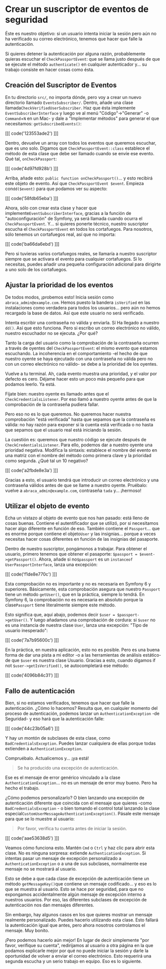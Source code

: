 # Crear un suscriptor de eventos de seguridad

Éste es nuestro objetivo: si un usuario intenta iniciar la sesión pero aún no ha verificado su correo electrónico, tenemos que hacer que falle la autenticación.

Si quieres detener la autenticación por alguna razón, probablemente quieras escuchar el `CheckPassportEvent`: que se llama justo después de que se ejecute el método `authenticate()` en cualquier autenticador y... su trabajo consiste en hacer cosas como ésta.

## Creación del Suscriptor de Eventos

En tu directorio `src/`, no importa dónde, pero voy a crear un nuevo directorio llamado `EventsSubscriber/`. Dentro, añade una clase llamada`CheckVerifiedUserSubscriber`. Haz que ésta implemente `EventSubscriberInterface` y luego ve al menú "Código"->"Generar" -o `Command`+`N` en un Mac- y dale a "Implementar métodos" para generar el que necesitamos: `getSubscribedEvents()`:

[[[ code('123553ade2') ]]]

Dentro, devuelve un array con todos los eventos que queremos escuchar, que es uno solo. Digamos que `CheckPassportEvent::class` establece el método de esta clase que debe ser llamado cuando se envíe ese evento. Qué tal, `onCheckPassport`:

[[[ code('4d97fd928b') ]]]

Arriba, añade esto: `public function onCheckPassport()`... y esto recibirá este objeto de evento. Así que `CheckPassportEvent $event`. Empieza con`dd($event)` para que podamos ver su aspecto:

[[[ code('58fdb65eba') ]]]

Ahora, sólo con crear esta clase y hacer que implemente`EventSubscriberInterface`, gracias a la función de "autoconfiguración" de Symfony, ya será llamada cuando ocurra el `CheckPassportEvent`. Y... si quieres ponerte técnico, nuestro suscriptor escucha el `CheckPassportEvent` en todos los cortafuegos. Para nosotros, sólo tenemos un cortafuegos real, así que no importa:

[[[ code('ba66da6ebd') ]]]

Pero si tuvieras varios cortafuegos reales, se llamaría a nuestro suscriptor siempre que se activara el evento para cualquier cortafuegos. Si lo necesitas, puedes añadir una pequeña configuración adicional para dirigirte a uno solo de los cortafuegos.

## Ajustar la prioridad de los eventos

De todos modos, ¡probemos esto! Inicia sesión como `abraca_admin@example.com`. Hemos puesto la bandera `isVerified` en las instalaciones como verdadera para todos los usuarios... pero aún no hemos recargado la base de datos. Así que este usuario no será verificado.

Intenta escribir una contraseña no válida y enviarla. Sí Ha llegado a nuestro `dd()`. Así que esto funciona. Pero si escribo un correo electrónico no válido, nuestro escuchador no se ejecuta. ¿Por qué?

Tanto la carga del usuario como la comprobación de la contraseña ocurren a través de oyentes del `CheckPassportEvent`: el mismo evento que estamos escuchando. La incoherencia en el comportamiento -el hecho de que nuestro oyente se haya ejecutado con una contraseña no válida pero no con un correo electrónico no válido- se debe a la prioridad de los oyentes.

Vuelve a tu terminal. Ah, cada evento muestra una prioridad, y el valor por defecto es cero. Déjame hacer esto un poco más pequeño para que podamos leerlo. Ya está.

Fíjate bien: nuestro oyente es llamado antes que el `CheckCredentialsListener`. Por eso llamó a nuestro oyente antes de que la comprobación de la contraseña pudiera fallar.

Pero eso no es lo que queremos. No queremos hacer nuestra comprobación "está verificada" hasta que sepamos que la contraseña es válida: no hay razón para exponer si la cuenta está verificada o no hasta que sepamos que el usuario real está iniciando la sesión.

La cuestión es: queremos que nuestro código se ejecute después de `CheckCredentialsListener`. Para ello, podemos dar a nuestro oyente una prioridad negativa. Modifica la sintaxis: establece el nombre del evento en una matriz con el nombre del método como primera clave y la prioridad como segunda. ¿Qué tal un 10 negativo?

[[[ code('a2fbde8e3a') ]]]

Gracias a esto, el usuario tendrá que introducir un correo electrónico y una contraseña válidos antes de que se llame a nuestro oyente. Pruébalo: vuelve a `abraca_admin@example.com`, contraseña `tada` y... ¡hermoso!

## Utilizar el objeto de evento

Echa un vistazo al objeto de evento que nos han pasado: está lleno de cosas buenas. Contiene el autentificador que se utilizó, por si necesitamos hacer algo diferente en función de eso. También contiene el `Passport`... que es enorme porque contiene el objeto`User` y las insignias... porque a veces necesitas hacer cosas diferentes en función de las insignias del pasaporte.

Dentro de nuestro suscriptor, pongámonos a trabajar. Para obtener el usuario, primero tenemos que obtener el pasaporte: `$passport = $event->getPassport()`. Ahora, añade si no`$passport` es un `instanceof UserPassportInterface`, lanza una excepción:

[[[ code('f1de8e770c') ]]]

Esta comprobación no es importante y no es necesaria en Symfony 6 y superiores. Básicamente, esta comprobación asegura que nuestro `Passport` tiene un método `getUser()`, que en la práctica, siempre lo tendrá. En Symfony 6, la comprobación no es necesaria en absoluto porque la clase`Passport` tiene literalmente siempre este método.

Esto significa que, aquí abajo, podemos decir `$user = $passport->getUser()`. Y luego añadamos una comprobación de cordura: si `$user` no es una instancia de nuestra clase `User`, lanza una excepción: "Tipo de usuario inesperado":

[[[ code('7a7b95600c') ]]]

En la práctica, en nuestra aplicación, esto no es posible. Pero es una buena forma de dar una pista a mi editor -o a las herramientas de análisis estático- de que `$user` es nuestra clase Usuario. Gracias a esto, cuando digamos if not `$user->getIsVerified()`, se autocompletará ese método:

[[[ code('4096b84c31') ]]]

## Fallo de autenticación

Bien, si no estamos verificados, tenemos que hacer que falle la autenticación. ¿Cómo lo hacemos? Resulta que, en cualquier momento del proceso de autenticación, podemos lanzar un `AuthenticationException` -de Seguridad- y eso hará que la autenticación falle:

[[[ code('44c23b05a6') ]]]

Y hay un montón de subclases de esta clase, como `BadCredentialsException`. Puedes lanzar cualquiera de ellas porque todas extienden a `AuthenticationException`.

Compruébalo. Actualicemos y... ¡ya está!

> Se ha producido una excepción de autenticación.

Ese es el mensaje de error genérico vinculado a la clase `AuthenticationException`... no es un mensaje de error muy bueno. Pero ha hecho el trabajo.

¿Cómo podemos personalizarlo? O bien lanzando una excepción de autenticación diferente que coincida con el mensaje que quieres -como `BadCredentialsException` - o bien tomando el control total lanzando la clase especial`CustomUserMessageAuthenticationException()`. Pásale este mensaje para que se lo muestre al usuario:

> Por favor, verifica tu cuenta antes de iniciar la sesión.

[[[ code('aae53638d5') ]]]

Veamos cómo funciona esto. Mantén `Cmd` o `Ctrl` y haz clic para abrir esta clase. No es ninguna sorpresa: extiende `AuthenticationException`. Si intentas pasar un mensaje de excepción personalizado a `AuthenticationException` o a una de sus subclases, normalmente ese mensaje no se mostrará al usuario.

Esto se debe a que cada clase de excepción de autenticación tiene un método `getMessageKey()`que contiene un mensaje codificado... y eso es lo que se muestra al usuario. Esto se hace por seguridad, para que no expongamos accidentalmente algún mensaje de excepción interno a nuestros usuarios. Por eso, las diferentes subclases de excepción de autenticación nos dan mensajes diferentes.

Sin embargo, hay algunos casos en los que quieres mostrar un mensaje realmente personalizado. Puedes hacerlo utilizando esta clase. Esto fallará la autenticación igual que antes, pero ahora nosotros controlamos el mensaje. Muy bonito.

¡Pero podemos hacerlo aún mejor! En lugar de decir simplemente "por favor, verifique su cuenta", redirijamos al usuario a otra página en la que podamos explicarle mejor por qué no puede iniciar la sesión y darle la oportunidad de volver a enviar el correo electrónico. Esto requerirá una segunda escucha y un serio trabajo en equipo. Eso es lo siguiente.
